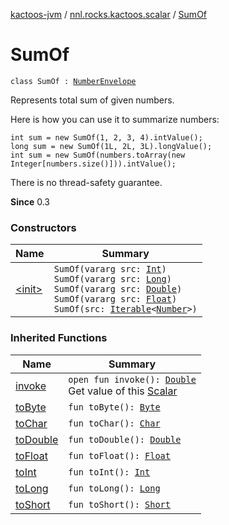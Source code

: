 [kactoos-jvm](../../index.md) / [nnl.rocks.kactoos.scalar](../index.md) / [SumOf](./index.md)

# SumOf

`class SumOf : `[`NumberEnvelope`](../-number-envelope/index.md)

Represents total sum of given numbers.

Here is how you can use it to summarize numbers:

```
int sum = new SumOf(1, 2, 3, 4).intValue();
long sum = new SumOf(1L, 2L, 3L).longValue();
int sum = new SumOf(numbers.toArray(new Integer[numbers.size()])).intValue();
```

There is no thread-safety guarantee.

**Since**
0.3

### Constructors

| Name | Summary |
|---|---|
| [&lt;init&gt;](-init-.md) | `SumOf(vararg src: `[`Int`](https://kotlinlang.org/api/latest/jvm/stdlib/kotlin/-int/index.html)`)`<br>`SumOf(vararg src: `[`Long`](https://kotlinlang.org/api/latest/jvm/stdlib/kotlin/-long/index.html)`)`<br>`SumOf(vararg src: `[`Double`](https://kotlinlang.org/api/latest/jvm/stdlib/kotlin/-double/index.html)`)`<br>`SumOf(vararg src: `[`Float`](https://kotlinlang.org/api/latest/jvm/stdlib/kotlin/-float/index.html)`)`<br>`SumOf(src: `[`Iterable`](https://kotlinlang.org/api/latest/jvm/stdlib/kotlin.collections/-iterable/index.html)`<`[`Number`](https://kotlinlang.org/api/latest/jvm/stdlib/kotlin/-number/index.html)`>)` |

### Inherited Functions

| Name | Summary |
|---|---|
| [invoke](../-number-envelope/invoke.md) | `open fun invoke(): `[`Double`](https://kotlinlang.org/api/latest/jvm/stdlib/kotlin/-double/index.html)<br>Get value of this [Scalar](../../nnl.rocks.kactoos/-scalar/index.md) |
| [toByte](../-number-envelope/to-byte.md) | `fun toByte(): `[`Byte`](https://kotlinlang.org/api/latest/jvm/stdlib/kotlin/-byte/index.html) |
| [toChar](../-number-envelope/to-char.md) | `fun toChar(): `[`Char`](https://kotlinlang.org/api/latest/jvm/stdlib/kotlin/-char/index.html) |
| [toDouble](../-number-envelope/to-double.md) | `fun toDouble(): `[`Double`](https://kotlinlang.org/api/latest/jvm/stdlib/kotlin/-double/index.html) |
| [toFloat](../-number-envelope/to-float.md) | `fun toFloat(): `[`Float`](https://kotlinlang.org/api/latest/jvm/stdlib/kotlin/-float/index.html) |
| [toInt](../-number-envelope/to-int.md) | `fun toInt(): `[`Int`](https://kotlinlang.org/api/latest/jvm/stdlib/kotlin/-int/index.html) |
| [toLong](../-number-envelope/to-long.md) | `fun toLong(): `[`Long`](https://kotlinlang.org/api/latest/jvm/stdlib/kotlin/-long/index.html) |
| [toShort](../-number-envelope/to-short.md) | `fun toShort(): `[`Short`](https://kotlinlang.org/api/latest/jvm/stdlib/kotlin/-short/index.html) |

